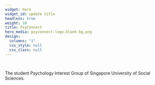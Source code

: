 ```yaml
---
widget: hero
widget_id: update title
headless: true
weight: 10
title: PsyConnect
hero_media: psyconnect-logo-blank-bg.png
design:
  columns: "1"
  css_style: null
  css_class: null
---
```

<br>

The student Psychology Interest Group of Singapore University of Social Sciences.